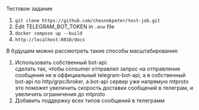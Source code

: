 Тестовое задание

1. `git clone https://github.com/chesnokpeter/test-job.git`
2. Edit TELEGRAM_BOT_TOKEN in `.env` file
3. `docker compose up --build`
4. `http://localhost:8010/docs`


В будущем можно рассмотреть такие способы масштабирования:
1. Использовать собственный bot-api: \
сделать так, чтобы consumer отправлял запрос на отправление сообщения не в оффициальный telegram-bot-api, а в собственный bot-api по http/grpc/broker, а bot-api сервер уже напрямую mtproto \
это поможет увеличить скорость доставки сообщений в телеграм, и увеличить ограничения до mtproto
2. Добавить поддержку всех типов сообщений в телеграмм
